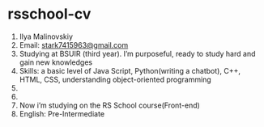 # rsschool-cv
1. Ilya Malinovskiy
2. Email: stark7415963@gmail.com
3. Studying at BSUIR (third year). I’m purposeful, ready to study hard and gain new knowledges
4. Skills: a basic level of Java Script, Python(writing a chatbot), C++, HTML, CSS, understanding object-oriented programming
5. 
6. 
7. Now i’m studying on the RS School course(Front-end)
8. English: Pre-Intermediate
